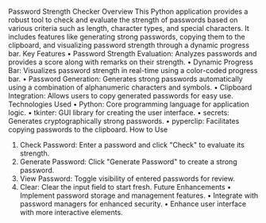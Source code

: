 Password Strength Checker
Overview
This Python application provides a robust tool to check and evaluate the strength of passwords based on various criteria such as length, character types, and special characters. It includes features like generating strong passwords, copying them to the clipboard, and visualizing password strength through a dynamic progress bar.
Key Features
•	Password Strength Evaluation: Analyzes passwords and provides a score along with remarks on their strength.
•	Dynamic Progress Bar: Visualizes password strength in real-time using a color-coded progress bar.
•	Password Generation: Generates strong passwords automatically using a combination of alphanumeric characters and symbols.
•	Clipboard Integration: Allows users to copy generated passwords for easy use.
Technologies Used
•	Python: Core programming language for application logic.
•	tkinter: GUI library for creating the user interface.
•	secrets: Generates cryptographically strong passwords.
•	pyperclip: Facilitates copying passwords to the clipboard.
How to Use
1.	Check Password: Enter a password and click "Check" to evaluate its strength.
2.	Generate Password: Click "Generate Password" to create a strong password.
3.	View Password: Toggle visibility of entered passwords for review.
4.	Clear: Clear the input field to start fresh.
Future Enhancements
•	Implement password storage and management features.
•	Integrate with password managers for enhanced security.
•	Enhance user interface with more interactive elements.

